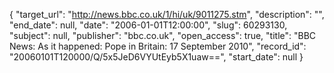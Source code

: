 {
  "target_url": "http://news.bbc.co.uk/1/hi/uk/9011275.stm", 
  "description": "", 
  "end_date": null, 
  "date": "2006-01-01T12:00:00", 
  "slug": 60293130, 
  "subject": null, 
  "publisher": "bbc.co.uk", 
  "open_access": true, 
  "title": "BBC News: As it happened: Pope in Britain: 17 September 2010", 
  "record_id": "20060101T120000/Q/5x5JeD6VYUtEyb5X1uaw==", 
  "start_date": null
}

